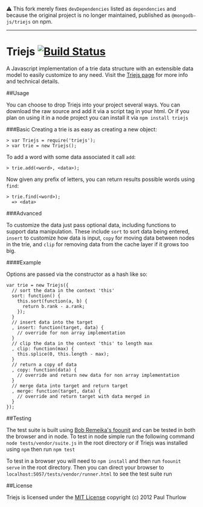 :warning: This fork merely fixes `devDependencies` listed as `dependencies` and because the original project is no longer maintained, published as `@mongodb-js/triejs` on npm.

---

# Triejs [![Build Status](https://secure.travis-ci.org/pthurlow/triejs.png)](http://travis-ci.org/pthurlow/triejs)
A Javascript implementation of a trie data structure with an extensible data 
model to easily customize to any need.  Visit the [Triejs page](http://pthurlow.github.com/triejs) for more info and technical details.

##Usage

You can choose to drop Triejs into your project several ways.  You can download the raw source and add it via a script tag in your html.  Or if
you plan on using it in a node project you can install it via `npm install triejs`

###Basic
Creating a trie is as easy as creating a new object:

    > var Triejs = require('triejs');
    > var trie = new Triejs();

To add a word with some data associated it call `add`:

    > trie.add(<word>, <data>);

Now given any prefix of letters, you can return results possible words using `find`:

    > trie.find(<word>);
      => <data>

###Advanced

To customize the data just pass optional data, including functions to support data manipulation.  These 
include `sort` to sort data being entered, `insert` to customize how data is input, `copy` for moving data 
between nodes in the trie, and `clip` for removing data from the cache layer if it grows too big.

####Example

Options are passed via the constructor as a hash like so:

    var trie = new Triejs({
      // sort the data in the context 'this'
      sort: function() {
        this.sort(function(a, b) {
          return b.rank - a.rank;
        });
      }
      // insert data into the target
      , insert: function(target, data) {
        // override for non array implementation
      }
      // clip the data in the context 'this' to length max
      , clip: function(max) {
        this.splice(0, this.length - max);
      }
      // return a copy of data
      , copy: function(data) {
        // override and return new data for non array implementation
      }
      // merge data into target and return target
      , merge: function(target, data) {
        // override and return target with data merged in
      }
    });

##Testing

The test suite is built using [Bob Remeika's foounit](https://github.com/foobarfighter/foounit) and can be tested in both the browser and in node.
To test in node simple run the following command `node tests/vendor/suite.js` in the root directory or if Triejs was installed using `npm` then run `npm test`

To test in a browser you will need to `npm install` and then run `foounit serve` in the root directory.  Then you can direct your browser
to `localhost:5057/tests/vendor/runner.html` to see the test suite run

##License

Triejs is licensed under the [MIT License](http://www.opensource.org/licenses/mit-license.php) copyright (c) 2012 Paul Thurlow
